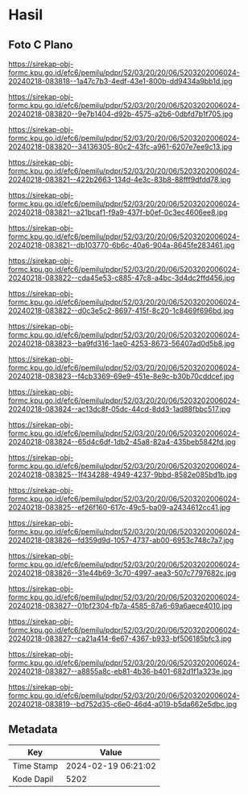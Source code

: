 # Hasil

## Foto C Plano

https://sirekap-obj-formc.kpu.go.id/efc6/pemilu/pdpr/52/03/20/20/06/5203202006024-20240218-083818--1a47c7b3-4edf-43e1-800b-dd9434a9bb1d.jpg

https://sirekap-obj-formc.kpu.go.id/efc6/pemilu/pdpr/52/03/20/20/06/5203202006024-20240218-083820--9e7b1404-d92b-4575-a2b6-0dbfd7b1f705.jpg

https://sirekap-obj-formc.kpu.go.id/efc6/pemilu/pdpr/52/03/20/20/06/5203202006024-20240218-083820--34136305-80c2-43fc-a961-6207e7ee9c13.jpg

https://sirekap-obj-formc.kpu.go.id/efc6/pemilu/pdpr/52/03/20/20/06/5203202006024-20240218-083821--422b2663-134d-4e3c-83b8-88fff9dfdd78.jpg

https://sirekap-obj-formc.kpu.go.id/efc6/pemilu/pdpr/52/03/20/20/06/5203202006024-20240218-083821--a21bcaf1-f9a9-437f-b0ef-0c3ec4606ee8.jpg

https://sirekap-obj-formc.kpu.go.id/efc6/pemilu/pdpr/52/03/20/20/06/5203202006024-20240218-083821--db103770-6b6c-40a6-904a-8645fe283461.jpg

https://sirekap-obj-formc.kpu.go.id/efc6/pemilu/pdpr/52/03/20/20/06/5203202006024-20240218-083822--cda45e53-c885-47c8-a4bc-3d4dc2ffd456.jpg

https://sirekap-obj-formc.kpu.go.id/efc6/pemilu/pdpr/52/03/20/20/06/5203202006024-20240218-083822--d0c3e5c2-8697-415f-8c20-1c8469f696bd.jpg

https://sirekap-obj-formc.kpu.go.id/efc6/pemilu/pdpr/52/03/20/20/06/5203202006024-20240218-083823--ba9fd316-1ae0-4253-8673-56407ad0d5b8.jpg

https://sirekap-obj-formc.kpu.go.id/efc6/pemilu/pdpr/52/03/20/20/06/5203202006024-20240218-083823--f4cb3369-69e9-451e-8e9c-b30b70cddcef.jpg

https://sirekap-obj-formc.kpu.go.id/efc6/pemilu/pdpr/52/03/20/20/06/5203202006024-20240218-083824--ac13dc8f-05dc-44cd-8dd3-1ad88fbbc517.jpg

https://sirekap-obj-formc.kpu.go.id/efc6/pemilu/pdpr/52/03/20/20/06/5203202006024-20240218-083824--65d4c6df-1db2-45a8-82a4-435beb5842fd.jpg

https://sirekap-obj-formc.kpu.go.id/efc6/pemilu/pdpr/52/03/20/20/06/5203202006024-20240218-083825--1f434288-4949-4237-9bbd-8582e085bd1b.jpg

https://sirekap-obj-formc.kpu.go.id/efc6/pemilu/pdpr/52/03/20/20/06/5203202006024-20240218-083825--ef26f160-617c-49c5-ba09-a2434612cc41.jpg

https://sirekap-obj-formc.kpu.go.id/efc6/pemilu/pdpr/52/03/20/20/06/5203202006024-20240218-083826--fd359d9d-1057-4737-ab00-6953c748c7a7.jpg

https://sirekap-obj-formc.kpu.go.id/efc6/pemilu/pdpr/52/03/20/20/06/5203202006024-20240218-083826--31e44b69-3c70-4997-aea3-507c7797682c.jpg

https://sirekap-obj-formc.kpu.go.id/efc6/pemilu/pdpr/52/03/20/20/06/5203202006024-20240218-083827--01bf2304-fb7a-4585-87a6-69a6aece4010.jpg

https://sirekap-obj-formc.kpu.go.id/efc6/pemilu/pdpr/52/03/20/20/06/5203202006024-20240218-083827--ca21a414-6e67-4367-b933-bf506185bfc3.jpg

https://sirekap-obj-formc.kpu.go.id/efc6/pemilu/pdpr/52/03/20/20/06/5203202006024-20240218-083827--a8855a8c-eb81-4b36-b401-682d1f1a323e.jpg

https://sirekap-obj-formc.kpu.go.id/efc6/pemilu/pdpr/52/03/20/20/06/5203202006024-20240218-083819--bd752d35-c6e0-46d4-a019-b5da662e5dbc.jpg


## Metadata

| Key        | Value               |
| ---------- | ------------------- |
| Time Stamp | 2024-02-19 06:21:02 |
| Kode Dapil | 5202                |



